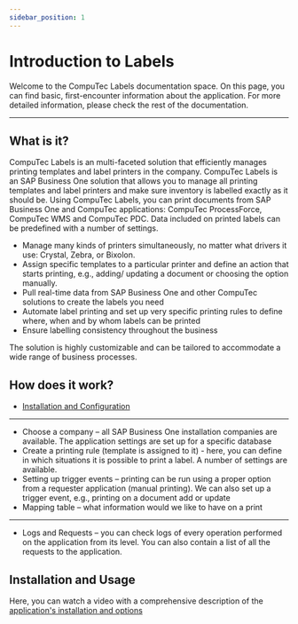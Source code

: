 ```yaml
---
sidebar_position: 1
---
```


# Introduction to Labels

Welcome to the CompuTec Labels documentation space. On this page, you can find basic, first-encounter information about the application. For more detailed information, please check the rest of the documentation.

---

## What is it?

CompuTec Labels is an multi-faceted solution that efficiently manages printing templates and label printers in the company. CompuTec Labels is an SAP Business One solution that allows you to manage all printing templates and label printers and make sure inventory is labelled exactly as it should be. Using CompuTec Labels, you can print documents from SAP Business One and CompuTec applications: CompuTec ProcessForce, CompuTec WMS and CompuTec PDC. Data included on printed labels can be predefined with a number of settings.

- Manage many kinds of printers simultaneously, no matter what drivers it use: Crystal, Zebra, or Bixolon.
- Assign specific templates to a particular printer and define an action that starts printing, e.g., adding/ updating a document or choosing the option manually.
- Pull real-time data from SAP Business One and other CompuTec solutions to create the labels you need
- Automate label printing and set up very specific printing rules to define where, when and by whom labels can be printed
- Ensure labelling consistency throughout the business

The solution is highly customizable and can be tailored to accommodate a wide range of business processes.

## How does it work?

- [Installation and Configuration](./setup/overview.md)

---

- Choose a company – all SAP Business One installation companies are available. The application settings are set up for a specific database
- Create a printing rule (template is assigned to it) - here, you can define in which situations it is possible to print a label. A number of settings are available.
- Setting up trigger events – printing can be run using a proper option from a requester application (manual printing). We can also set up a trigger event, e.g., printing on a document add or update
- Mapping table – what information would we like to have on a print

---

- Logs and Requests – you can check logs of every operation performed on the application from its level. You can also contain a list of all the requests to the application.

## Installation and Usage

Here, you can watch a video with a comprehensive description of the [application's installation and options]((https://www.youtube.com/watch?v=S5urmvsi-M0))
